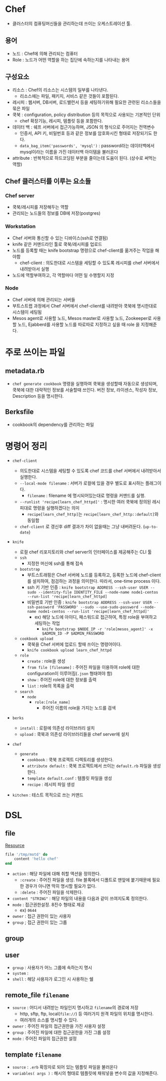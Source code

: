 # Chef
* 클러스터의 컴퓨팅머신들을 관리하는데 쓰이는 오케스트레이션 툴.

## 용어
* 노드 : Chef에 의해 관리되는 컴퓨터
* Role : 노드가 어떤 역할을 하는 집단에 속하는지를 나타내는 용어

## 구성요소

* 리소스 : Chef의 리소스는 시스템의 일부를 나타낸다.
    * 리소스에는 파일, 패키지, 서비스 같은 것들이 포함된다.
* 레시피 : 웹서버, DB서버, 로드밸런서 등을 세팅하기위해 필요한 관련된 리소스들을 묶은 파일
* 쿡북 : configuration, policy distribution 등의 목적으로 사용되는 기본적인 단위
    * chef 확장기능, 레시피, 템플릿 등을 포함한다.
* 데이터 백 : 쉐프 서버에서 접근가능하며, JSON 의 형식으로 주어지는 전역변수
    * 인증서, API 키, 비밀번호 등과 같은 정보를 암호화시킨 형태로 저장되기도 한다.
    * `data_bag_item('passwords', 'mysql')` : password라는 데이터백에서 mysql이라는 이름을 가진 데이터백 아이템을 불러온다
* attribute : 반복적으로 하드코딩된 부분을 줄이는데 도움이 된다. (상수로 써먹는 역할)

## Chef 클러스터를 이루는 요소들

### Chef server
* 쿡북/레시피를 저장해두는 역할
* 관리되는 노드들의 정보를 DB에 저장(postgres)

### Workstation
* Chef 서버와 통신할 수 있는 디바이스(ssh로 연결됨)
* knife 같은 커맨드라인 툴로 쿡북/레시피를 업로드
* 노드를 등록할 때는 knife bootstrap 명령으로 chef-client를 옮겨주는 작업을 해야함
    * chef-client : 의도한대로 시스템을 세팅할 수 있도록 레시피를 chef 서버에서 내려받아서 실행
* 노드에 역할부여하고, 각 역할마다 어떤 일 수행할지 지정

### Node
* Chef 서버에 의해 관리되는 서버들
* 부트스트랩 과정에서 Chef 서버에서 chef-client를 내려받아 쿡북에 명시한대로 시스템이 세팅됨
* Mesos agent로 사용할 노드, Mesos master로 사용할 노드, Zookeeper로 사용할 노드, Ejabberd를 사용할 노드를 따로따로 지정하고 싶을 때 role 을 지정해준다. 

# 주로 쓰이는 파일
## metadata.rb
* `chef generate cookbook` 명령을 실행하여 쿡북을 생성할때 자동으로 생성되며, 쿡북에 대한 대략적인 정보를 서술할때 쓰인다. 버전 정보, 라이센스, 작성자 정보, Description 등을 명시한다.

## Berksfile
* cookbook의 dependency를 관리하는 파일

# 명령어 정리

* `chef-client`
    * 의도한대로 시스템을 세팅할 수 있도록 chef 코드를 chef 서버에서 내려받아서 실행한다.
    * `--local-mode filename` : 서버가 로컬에 있을 경우 별도로 표시하는 플래그이다.
        * `filename` : filename 에 명시되어있는대로 명령을 커맨드를 실행. 
    * `--runlist 'recipe[learn_chef_httpd]'` : 명시한 여러 쿡북에 정의된 레시피대로 명령을 실행하겠다는 의미
        * `recipe[learn_chef_http]`는 `recipe[learn_chef_http::default]`와 동일함 
    * `chef-client` 로 갱신후 diff 결과가 차이 없을때는 그냥 내버려둔다. (`up-to-date`)


* `knife`
    * 로컬 chef 리포지토리와 chef server의 인터페이스를 제공해주는 CLI 툴
    * `ssh`
        * 지정한 머신에 ssh를 통해 접속
    * `bootstrap`
        * 부트스트래핑은 Chef 서버에 노드를 등록하고, 등록한 노드에 chef-client를 설치하여, 점검하는 과정을 의미한다. 따라서, one-time process 이다.
        * ssh 키 기반 인증 : `knife bootstrap ADDRESS --ssh-user USER --sudo --identity-file IDENTITY_FILE --node-name node1-centos --run-list 'recipe[learn_chef_httpd]`
        * 비밀번호 기반 인증 : `knife bootstrap ADDRESS --ssh-user USER --ssh-password 'PASSWORD' --sudo --use-sudo-password --node-name node1-centos --run-list 'recipe[learn_chef_httpd]'`
            * ex) 해당 노드에 아이디, 패스워드로 접근하여, 특정 role을 부여하고 세팅하는 작업
                * `knife bootstrap $NODE_IP -r 'role[mesos_agent]' -x $ADMIN_ID -P $ADMIN_PASSWORD`
    * `cookbook upload`
        * 쿡북을 Chef 서버에 업로드 할때 쓰이는 명령어이다.
        * `knife cookbook upload learn_chef_httpd`
    * `role`
        * `create` : role을 생성
        * `from file [filename]` : 주어진 파일을 이용하여 role에 대한 configuration이 이루어짐(`.json` 형태여야 함)
        * `show` : 주어진 role에 대한 정보를 출력
        * `list` : role의 목록을 출력
    * `search`
        * `node`
            * `role:[role_name]`
                * 주어진 이름의 role을 가지는 노드를 검색


* `berks`
    * `install` : 로컬에 의존성 라이브러리 설치
    * `upload` : 쿡북과 의존성 라이브러리들을 chef server에 설치



* `chef`
    * `generate`
        * `cookbook` : 쿡북 프로젝트 디렉토리를 생성한다.
        * `attribute default` : 쿡북 프로젝트에서 쓰이는 `default.rb` 파일을 생성한다.
        * `template default.conf` : 템플릿 파일을 생성
        * `recipe` : 레시피 파일 생성


* `kitchen` : 테스트 목적으로 쓰는 커맨드

# DSL

## file

[Resource](https://docs.chef.io/resource_file.html)

```ruby
file '/tmp/motd' do
    content 'hello chef'
end
```

* `action` : 해당 파일에 대해 취할 액션을 정의한다.
    * `:create` : 주어진 파일을 생성. file 블록에서 디폴트로 맨앞에 붙기때문에 필요한 경우가 아니면 딱히 명시할 필요가 없다.
    * `:delete` : 주어진 파일을 삭제한다.
* `content "STRING"` : 해당 파일의 내용을 다음과 같이 쓰여지도록 정의한다.
* `mode` : 접근권한설정. 8진수 형태로 제공 
    * ex) `0644`
* `owner` : 접근 권한이 있는 사용자
* `group` ; 접근 권한이 있는 그룹

## group


## user
* `group` : 사용자가 어느 그룹에 속하는지 명시
* `system` : 
* `shell` : 해당 사용자가 로그인 시 사용하는 쉘


## remote_file `filename`
* `source` : 어디서 내려받는 파일인지 명시하고 `filename`의 경로에 저장
    * http, sftp, ftp, local(`file://`) 등 여러가지 원격 파일의 위치를 명시한다.
    * 여러개의 소스를 명시할 수 있다.
* `owner` : 주어진 파일의 접근권한을 가진 사용자 설정
* `group` : 주어진 파일에 대한 접근권한을 가진 그룹 설정
* `mode` : 주어진 파일의 접근권한 설정

## template `filename`
* `source` : `.erb` 확장자로 되어 있는 템플릿 파일을 불러온다
* `variables( args )` : 해시의 형태로 템플릿에 채워넣을 변수의 값을 지정해준다. 